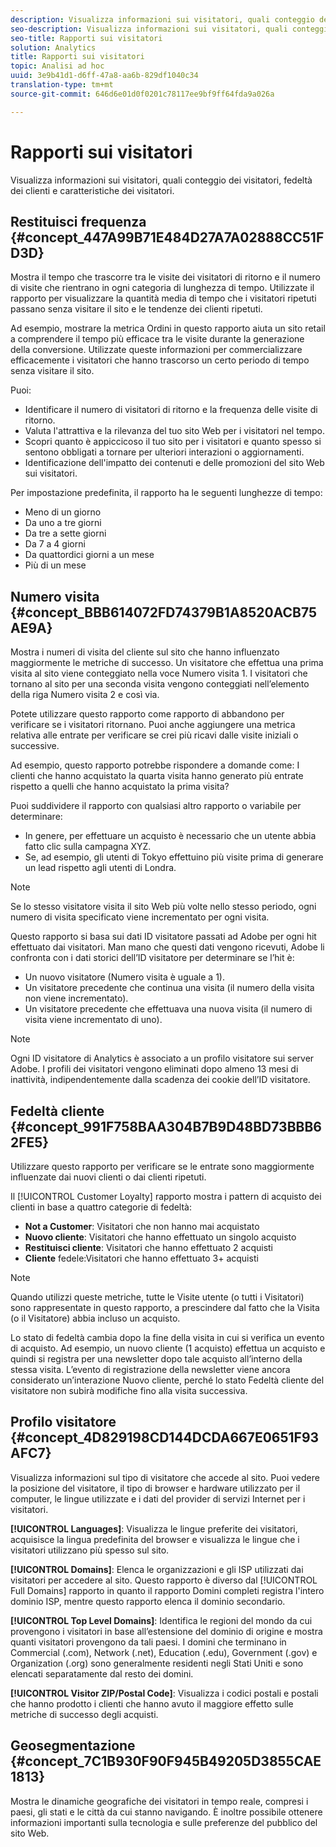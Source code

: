 ```yaml
---
description: Visualizza informazioni sui visitatori, quali conteggio dei visitatori, fedeltà dei clienti e caratteristiche dei visitatori.
seo-description: Visualizza informazioni sui visitatori, quali conteggio dei visitatori, fedeltà dei clienti e caratteristiche dei visitatori.
seo-title: Rapporti sui visitatori
solution: Analytics
title: Rapporti sui visitatori
topic: Analisi ad hoc
uuid: 3e9b41d1-d6ff-47a8-aa6b-829df1040c34
translation-type: tm+mt
source-git-commit: 646d6e01d0f0201c78117ee9bf9ff64fda9a026a

---
```



# Rapporti sui visitatori

Visualizza informazioni sui visitatori, quali conteggio dei visitatori, fedeltà dei clienti e caratteristiche dei visitatori.

## Restituisci frequenza {#concept_447A99B71E484D27A7A02888CC51FD3D}

Mostra il tempo che trascorre tra le visite dei visitatori di ritorno e il numero di visite che rientrano in ogni categoria di lunghezza di tempo. Utilizzate il rapporto per visualizzare la quantità media di tempo che i visitatori ripetuti passano senza visitare il sito e le tendenze dei clienti ripetuti.

<!-- 

c_reports_return_freq.xml

 -->

Ad esempio, mostrare la metrica Ordini in questo rapporto aiuta un sito retail a comprendere il tempo più efficace tra le visite durante la generazione della conversione. Utilizzate queste informazioni per commercializzare efficacemente i visitatori che hanno trascorso un certo periodo di tempo senza visitare il sito.

Puoi:

* Identificare il numero di visitatori di ritorno e la frequenza delle visite di ritorno.
* Valuta l'attrattiva e la rilevanza del tuo sito Web per i visitatori nel tempo.
* Scopri quanto è appiccicoso il tuo sito per i visitatori e quanto spesso si sentono obbligati a tornare per ulteriori interazioni o aggiornamenti.
* Identificazione dell'impatto dei contenuti e delle promozioni del sito Web sui visitatori.

Per impostazione predefinita, il rapporto ha le seguenti lunghezze di tempo:

* Meno di un giorno
* Da uno a tre giorni
* Da tre a sette giorni
* Da 7 a 4 giorni
* Da quattordici giorni a un mese
* Più di un mese

## Numero visita {#concept_BBB614072FD74379B1A8520ACB75AE9A}

Mostra i numeri di visita del cliente sul sito che hanno influenzato maggiormente le metriche di successo. Un visitatore che effettua una prima visita al sito viene conteggiato nella voce Numero visita 1. I visitatori che tornano al sito per una seconda visita vengono conteggiati nell’elemento della riga Numero visita 2 e così via.

<!-- 

c_reports_visit_number.xml

 -->

Potete utilizzare questo rapporto come rapporto di abbandono per verificare se i visitatori ritornano. Puoi anche aggiungere una metrica relativa alle entrate per verificare se crei più ricavi dalle visite iniziali o successive.

Ad esempio, questo rapporto potrebbe rispondere a domande come: I clienti che hanno acquistato la quarta visita hanno generato più entrate rispetto a quelli che hanno acquistato la prima visita?

Puoi suddividere il rapporto con qualsiasi altro rapporto o variabile per determinare:

* In genere, per effettuare un acquisto è necessario che un utente abbia fatto clic sulla campagna XYZ.
* Se, ad esempio, gli utenti di Tokyo effettuino più visite prima di generare un lead rispetto agli utenti di Londra.

>[!NOTE]
>
>Se lo stesso visitatore visita il sito Web più volte nello stesso periodo, ogni numero di visita specificato viene incrementato per ogni visita.

Questo rapporto si basa sui dati ID visitatore passati ad Adobe per ogni hit effettuato dai visitatori. Man mano che questi dati vengono ricevuti, Adobe li confronta con i dati storici dell’ID visitatore per determinare se l’hit è:

* Un nuovo visitatore (Numero visita è uguale a 1).
* Un visitatore precedente che continua una visita (il numero della visita non viene incrementato).
* Un visitatore precedente che effettuava una nuova visita (il numero di visita viene incrementato di uno).

>[!NOTE]
>
>Ogni ID visitatore di Analytics è associato a un profilo visitatore sui server Adobe. I profili dei visitatori vengono eliminati dopo almeno 13 mesi di inattività, indipendentemente dalla scadenza dei cookie dell’ID visitatore.

## Fedeltà cliente {#concept_991F758BAA304B7B9D48BD73BBB62FE5}

Utilizzare questo rapporto per verificare se le entrate sono maggiormente influenzate dai nuovi clienti o dai clienti ripetuti.

<!-- 

c_reports_customerloyalty.xml

 -->

Il [!UICONTROL Customer Loyalty] rapporto mostra i pattern di acquisto dei clienti in base a quattro categorie di fedeltà:

* **Not a Customer**: Visitatori che non hanno mai acquistato
* **Nuovo cliente**: Visitatori che hanno effettuato un singolo acquisto
* **Restituisci cliente**: Visitatori che hanno effettuato 2 acquisti
* **Cliente** fedele:Visitatori che hanno effettuato 3+ acquisti

>[!NOTE]
>
>Quando utilizzi queste metriche, tutte le Visite utente (o tutti i Visitatori) sono rappresentate in questo rapporto, a prescindere dal fatto che la Visita (o il Visitatore) abbia incluso un acquisto.

Lo stato di fedeltà cambia dopo la fine della visita in cui si verifica un evento di acquisto. Ad esempio, un nuovo cliente (1 acquisto) effettua un acquisto e quindi si registra per una newsletter dopo tale acquisto all’interno della stessa visita. L’evento di registrazione della newsletter viene ancora considerato un’interazione Nuovo cliente, perché lo stato Fedeltà cliente del visitatore non subirà modifiche fino alla visita successiva.

## Profilo visitatore {#concept_4D829198CD144DCDA667E0651F93AFC7}

Visualizza informazioni sul tipo di visitatore che accede al sito. Puoi vedere la posizione del visitatore, il tipo di browser e hardware utilizzato per il computer, le lingue utilizzate e i dati del provider di servizi Internet per i visitatori.

<!-- 

c_reports_visitor_profile.xml

 -->

**[!UICONTROL Languages]**: Visualizza le lingue preferite dei visitatori, acquisisce la lingua predefinita del browser e visualizza le lingue che i visitatori utilizzano più spesso sul sito.

**[!UICONTROL Domains]**: Elenca le organizzazioni e gli ISP utilizzati dai visitatori per accedere al sito. Questo rapporto è diverso dal [!UICONTROL Full Domains] rapporto in quanto il rapporto Domini completi registra l'intero dominio ISP, mentre questo rapporto elenca il dominio secondario.

**[!UICONTROL Top Level Domains]**: Identifica le regioni del mondo da cui provengono i visitatori in base all’estensione del dominio di origine e mostra quanti visitatori provengono da tali paesi. I domini che terminano in Commercial (.com), Network (.net), Education (.edu), Government (.gov) e Organization (.org) sono generalmente residenti negli Stati Uniti e sono elencati separatamente dal resto dei domini.

**[!UICONTROL Visitor ZIP/Postal Code]**: Visualizza i codici postali e postali che hanno prodotto i clienti che hanno avuto il maggiore effetto sulle metriche di successo degli acquisti.

## Geosegmentazione {#concept_7C1B930F90F945B49205D3855CAE1813}

<!-- 

c_reports_geosegmentation.xml

 -->

Mostra le dinamiche geografiche dei visitatori in tempo reale, compresi i paesi, gli stati e le città da cui stanno navigando. È inoltre possibile ottenere informazioni importanti sulla tecnologia e sulle preferenze del pubblico del sito Web.
